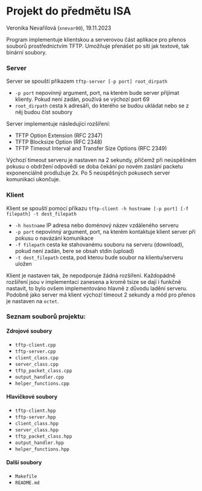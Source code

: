 # Projekt do předmětu ISA
Veronika Nevařilová (`xnevar00`), 19.11.2023

Program implementuje klientskou a serverovou část aplikace pro přenos souborů prostřednictvím TFTP.
Umožňuje přenášet po síti jak textové, tak binární soubory.

### Server
Server se spouští příkazem `tftp-server [-p port] root_dirpath`

* `-p port` nepovinný argument, port, na kterém bude server přijímat klienty. Pokud není zadán, používá se výchozí port 69
* `root_dirpath` cesta k adresáři, do kterého se budou ukládat nebo se z něj budou číst soubory

Server implementuje následující rozšíření:
* TFTP Option Extension (RFC 2347)
* TFTP Blocksize Option (RFC 2348)
* TFTP Timeout Interval and Transfer Size Options (RFC 2349)

Výchozí timeout serveru je nastaven na 2 sekundy, přičemž při neúspěšném pokusu o obdržení odpovědi se doba čekání po novém zaslání packetu exponenciálně prodlužuje 2x. Po 5 neúspěšných pokusech server komunikaci ukončuje.

### Klient
Klient se spouští pomocí příkazu `tftp-client -h hostname [-p port] [-f filepath] -t dest_filepath`

* `-h hostname` IP adresa nebo doménový název vzdáleného serveru
* `-p port` nepovinný argument, port, na kterém kontaktuje klient server při pokusu o navázání komunikace
* `-f filepath` cesta ke stahovanému souboru na serveru (download), pokud není zadán, bere se obsah stdin (upload)
* `-t dest_filepath` cesta, pod kterou bude soubor na klientu/serveru uložen

Klient je nastaven tak, že nepodporuje žádná rozšíření. Každopádně rozšíření jsou v implementaci zanesena a kromě tsize se dají i funkčně nastavit, to bylo ovšem implementováno hlavně z důvodu ladění serveru. Podobně jako server má klient výchozí timeout 2 sekundy a mód pro přenos je nastaven na `octet`.

### Seznam souborů projektu:
#### Zdrojové soubory
* `tftp-client.cpp`
* `tftp-server.cpp`
* `client_class.cpp`
* `server_class.cpp`
* `tftp_packet_class.cpp`
* `output_handler.cpp`
* `helper_functions.cpp`

#### Hlavičkové soubory
* `tftp-client.hpp`
* `tftp-server.hpp`
* `client_class.hpp`
* `server_class.hpp`
* `tftp_packet_class.hpp`
* `output_handler.hpp`
* `helper_functions.hpp`

#### Další soubory
* `Makefile`
* `README.md`